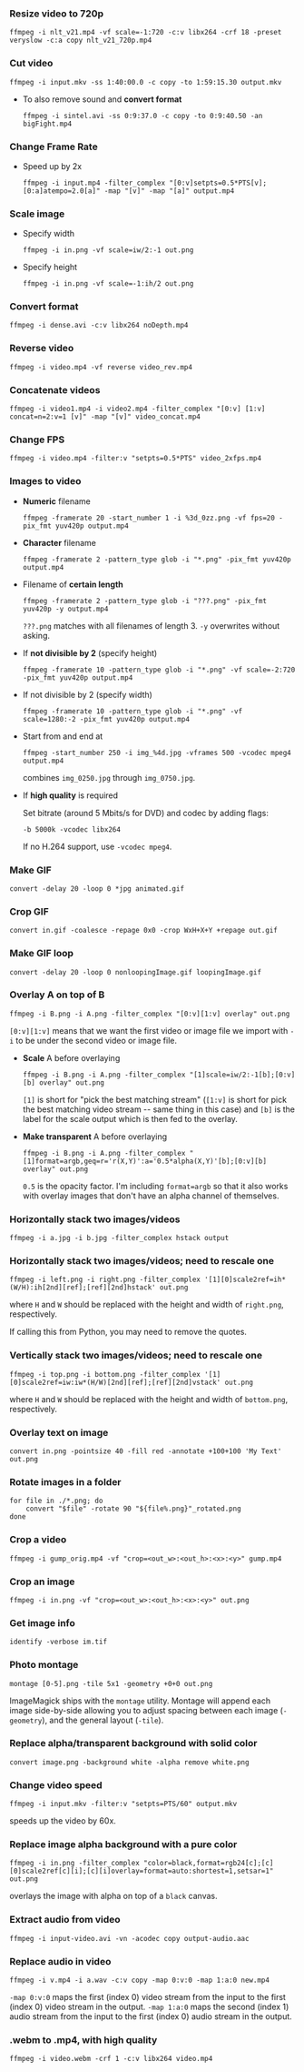 ### Resize video to 720p

```
ffmpeg -i nlt_v21.mp4 -vf scale=-1:720 -c:v libx264 -crf 18 -preset veryslow -c:a copy nlt_v21_720p.mp4
```


### Cut video

```
ffmpeg -i input.mkv -ss 1:40:00.0 -c copy -to 1:59:15.30 output.mkv
```

* To also remove sound and **convert format**

	```
	ffmpeg -i sintel.avi -ss 0:9:37.0 -c copy -to 0:9:40.50 -an bigFight.mp4
	```


### Change Frame Rate

* Speed up by 2x

    ```
    ffmpeg -i input.mp4 -filter_complex "[0:v]setpts=0.5*PTS[v];[0:a]atempo=2.0[a]" -map "[v]" -map "[a]" output.mp4
    ```


### Scale image

* Specify width

	```
	ffmpeg -i in.png -vf scale=iw/2:-1 out.png
	```

* Specify height

	```
	ffmpeg -i in.png -vf scale=-1:ih/2 out.png
	```


### Convert format

```
ffmpeg -i dense.avi -c:v libx264 noDepth.mp4
```


### Reverse video

```
ffmpeg -i video.mp4 -vf reverse video_rev.mp4
```


### Concatenate videos

```
ffmpeg -i video1.mp4 -i video2.mp4 -filter_complex "[0:v] [1:v] concat=n=2:v=1 [v]" -map "[v]" video_concat.mp4
```


### Change FPS

```
ffmpeg -i video.mp4 -filter:v "setpts=0.5*PTS" video_2xfps.mp4
```


### Images to video

* **Numeric** filename

	```
	ffmpeg -framerate 20 -start_number 1 -i %3d_0zz.png -vf fps=20 -pix_fmt yuv420p output.mp4
	```

* **Character** filename

	```
	ffmpeg -framerate 2 -pattern_type glob -i "*.png" -pix_fmt yuv420p output.mp4
	```

* Filename of **certain length**

	```
	ffmpeg -framerate 2 -pattern_type glob -i "???.png" -pix_fmt yuv420p -y output.mp4
	```

	`???.png` matches with all filenames of length 3. `-y` overwrites without asking.

* If **not divisible by 2** (specify height)

	```
	ffmpeg -framerate 10 -pattern_type glob -i "*.png" -vf scale=-2:720 -pix_fmt yuv420p output.mp4
	```

* If not divisible by 2 (specify width)

	```
	ffmpeg -framerate 10 -pattern_type glob -i "*.png" -vf scale=1280:-2 -pix_fmt yuv420p output.mp4
	```

* Start from and end at

	```
	ffmpeg -start_number 250 -i img_%4d.jpg -vframes 500 -vcodec mpeg4 output.mp4
	```

	combines `img_0250.jpg` through `img_0750.jpg`.

* If **high quality** is required

	Set bitrate (around 5 Mbits/s for DVD) and codec by adding flags:

	```
	-b 5000k -vcodec libx264
	```

	If no H.264 support, use `-vcodec mpeg4`.


### Make GIF

```
convert -delay 20 -loop 0 *jpg animated.gif
```


### Crop GIF

```
convert in.gif -coalesce -repage 0x0 -crop WxH+X+Y +repage out.gif
```


### Make GIF loop

```
convert -delay 20 -loop 0 nonloopingImage.gif loopingImage.gif
```


### Overlay A on top of B

```
ffmpeg -i B.png -i A.png -filter_complex "[0:v][1:v] overlay" out.png
```

`[0:v][1:v]` means that we want the first video or image file we import with `-i` to be under the second video or image file.


* **Scale** A before overlaying

	```
	ffmpeg -i B.png -i A.png -filter_complex "[1]scale=iw/2:-1[b];[0:v][b] overlay" out.png
	```

	`[1]` is short for "pick the best matching stream" (`[1:v]` is short for pick the best matching video stream -- same thing in this case) and `[b]` is the label for the scale output which is then fed to the overlay.

* **Make transparent** A before overlaying

	```
	ffmpeg -i B.png -i A.png -filter_complex "[1]format=argb,geq=r='r(X,Y)':a='0.5*alpha(X,Y)'[b];[0:v][b] overlay" out.png
	```

	`0.5` is the opacity factor. I'm including `format=argb` so that it also works with overlay images that don't have an alpha channel of themselves.


### Horizontally stack two images/videos

```
ffmpeg -i a.jpg -i b.jpg -filter_complex hstack output
```


### Horizontally stack two images/videos; need to rescale one

```
ffmpeg -i left.png -i right.png -filter_complex '[1][0]scale2ref=ih*(W/H):ih[2nd][ref];[ref][2nd]hstack' out.png
```

where `H` and `W` should be replaced with the height and width of `right.png`, respectively.

If calling this from Python, you may need to remove the quotes.


### Vertically stack two images/videos; need to rescale one

```
ffmpeg -i top.png -i bottom.png -filter_complex '[1][0]scale2ref=iw:iw*(H/W)[2nd][ref];[ref][2nd]vstack' out.png
```

where `H` and `W` should be replaced with the height and width of `bottom.png`, respectively.


### Overlay text on image

```
convert in.png -pointsize 40 -fill red -annotate +100+100 'My Text' out.png
```


### Rotate images in a folder

```
for file in ./*.png; do
    convert "$file" -rotate 90 "${file%.png}"_rotated.png
done
```


### Crop a video

```
ffmpeg -i gump_orig.mp4 -vf "crop=<out_w>:<out_h>:<x>:<y>" gump.mp4
```


### Crop an image

```
ffmpeg -i in.png -vf "crop=<out_w>:<out_h>:<x>:<y>" out.png
```


### Get image info

```
identify -verbose im.tif
```


### Photo montage

```
montage [0-5].png -tile 5x1 -geometry +0+0 out.png
```

ImageMagick ships with the `montage` utility. Montage will append each image side-by-side allowing you to adjust spacing between each image (`-geometry`), and the general layout (`-tile`).


### Replace alpha/transparent background with solid color

```
convert image.png -background white -alpha remove white.png
```


### Change video speed

```
ffmpeg -i input.mkv -filter:v "setpts=PTS/60" output.mkv 
```
speeds up the video by 60x.


### Replace image alpha background with a pure color

```
ffmpeg -i in.png -filter_complex "color=black,format=rgb24[c];[c][0]scale2ref[c][i];[c][i]overlay=format=auto:shortest=1,setsar=1" out.png
```
overlays the image with alpha on top of a `black` canvas.


### Extract audio from video

```
ffmpeg -i input-video.avi -vn -acodec copy output-audio.aac
```


### Replace audio in video

```
ffmpeg -i v.mp4 -i a.wav -c:v copy -map 0:v:0 -map 1:a:0 new.mp4
```

`-map 0:v:0` maps the first (index 0) video stream from the input to the first (index 0) video stream in the output.
`-map 1:a:0` maps the second (index 1) audio stream from the input to the first (index 0) audio stream in the output.


### .webm to .mp4, with high quality

```
ffmpeg -i video.webm -crf 1 -c:v libx264 video.mp4
```
